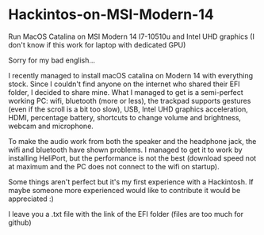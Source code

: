 # Hackintos-on-MSI-Modern-14
Run MacOS Catalina on MSI Modern 14 I7-10510u and Intel UHD graphics (I don't know if this work for laptop with dedicated GPU)

Sorry for my bad english...

I recently managed to install macOS catalina on Modern 14 with everything stock. Since I couldn't find anyone on the internet who shared their EFI folder, I decided to share mine.
What I managed to get is a semi-perfect working PC: wifi, bluetooth (more or less), the trackpad supports gestures (even if the scroll is a bit too slow), USB, Intel UHD graphics acceleration, HDMI, percentage battery, shortcuts to change volume and brightness, webcam and microphone.

To make the audio work from both the speaker and the headphone jack, the wifi and bluetooth have shown problems. I managed to get it to work by installing HeliPort, but the performance is not the best (download speed not at maximum and the PC does not connect to the wifi on startup).

Some things aren't perfect but it's my first experience with a Hackintosh. If maybe someone more experienced would like to contribute it would be appreciated :)

I leave you a .txt file with the link of the EFI folder (files are too much for github)
